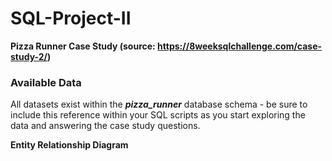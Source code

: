 # SQL-Project-II
__Pizza Runner Case Study (source: https://8weeksqlchallenge.com/case-study-2/)__
### Available Data
All datasets exist within the ___pizza_runner___ database schema - be sure to include this reference within your SQL scripts as you start exploring the data and answering the case study questions.

  __Entity Relationship Diagram__

